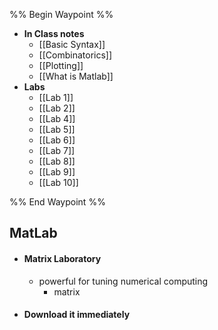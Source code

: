 
%% Begin Waypoint %%
- **In Class notes**
	- [[Basic Syntax]]
	- [[Combinatorics]]
	- [[Plotting]]
	- [[What is Matlab]]
- **Labs**
	- [[Lab 1]]
	- [[Lab 2]]
	- [[Lab 4]]
	- [[Lab 5]]
	- [[Lab 6]]
	- [[Lab 7]]
	- [[Lab 8]]
	- [[Lab 9]]
	- [[Lab 10]]

%% End Waypoint %%

## MatLab
- #### Matrix Laboratory
	- powerful for tuning numerical computing
		- matrix
- #### Download it immediately 